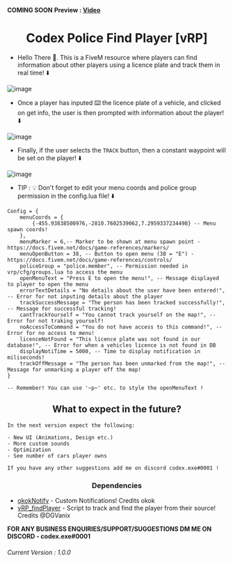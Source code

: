 **COMING SOON**
**Preview : [Video](https://youtu.be/XBZ9XU-3Qck)**

<h1 align="center">Codex Police Find Player [vRP] </h1>

* Hello There 👋. This is a FiveM resource where players can find information about other players using a licence plate and track them in real time! ⬇️

![image](https://user-images.githubusercontent.com/70026038/153661932-267b6eb6-9b33-470c-b455-f0666cf39947.png)

* Once a player has inputed ⌨️ the licence plate of a vehicle, and clicked on get info, the user is then prompted with information about the player! ⬇️

![image](https://user-images.githubusercontent.com/70026038/153661977-9e68f346-4a5b-4f63-92f9-71b1535da93f.png)

* Finally, if the user selects the `TRACK` button, then a constant waypoint will be set on the player! ⬇️

![image](https://user-images.githubusercontent.com/70026038/152690749-25fd4dfb-8da5-4f2d-882c-aba538344cb4.png)

* TIP : 💡 Don't forget to edit your menu coords and police group permission in the config.lua file! ⬇️

```
Config = {
    menuCoords = {
        {-455.93838500976,-2810.7602539062,7.2959337234498} -- Menu spawn coords!
    },
    menuMarker = 6,-- Marker to be shown at menu spawn point - https://docs.fivem.net/docs/game-references/markers/
    menuOpenButton = 38, -- Button to open menu (38 = "E") - https://docs.fivem.net/docs/game-references/controls/
    policeGroup = "police.member", -- Permission needed in vrp/cfg/groups.lua to access the menu
    openMenuText = "Press E to open the menu!", -- Message displayed to player to open the menu
    errorTextDetails = "No details about the user have been entered!", -- Error for not inputing details about the player
    trackSuccessMessage = "The person has been tracked successfully!", -- Message for successful tracking!
    cantTrackYourself = "You cannot track yourself on the map!", -- Error for not traking yourself!
    noAccessToCommand = "You do not have access to this command!", -- Error for no access to menu!
    licenceNotFound = "This licence plate was not found in our database!", -- Error for when a vehicles licence is not found in DB
    displayNotiTime = 5000, -- Time to display notification in miliseconds!
    trackOffMessage = "The person has been unmarked from the map!", -- Message for unmarking a player off the map!
}

-- Remember! You can use '~p~' etc. to style the openMenuText !

```

<h2 align="center">What to expect in the future?</h2>

```
In the next version expect the following:

- New UI (Animations, Design etc.)
- More custom sounds
- Optimization 
- See number of cars player owns

If you have any other suggestions add me on discord codex.exe#0001 !
```




<h3 align="center">Dependencies</h3>

* [okokNotify](https://forum.cfx.re/t/okoknotify-standalone-paid/3907758) - Custom Notifications! Credits okok
* [vRP_findPlayer](https://github.com/DGVaniX/vRP/tree/master/vrp_findPlayer) - Script to track and find the player from their source! Credits @DGVanix


**FOR ANY BUSINESS ENQUIRIES/SUPPORT/SUGGESTIONS DM ME ON DISCORD - codex.exe#0001**


<h6>Current Version : 1.0.0</h6>
